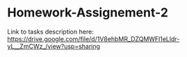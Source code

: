 # Homework-Assignement-2

Link to tasks description here: https://drive.google.com/file/d/1V8ehbMR_DZQMWFl1eLldr-yL__ZmCWz_/view?usp=sharing
